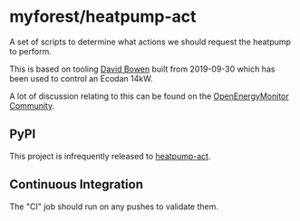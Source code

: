 # myforest/heatpump-act

A set of scripts to determine what actions we should request the heatpump to perform.

This is based on tooling [David Bowen](https://github.com/MyForest) built from 2019-09-30 which has been used to control an Ecodan 14kW.

A lot of discussion relating to this can be found on the [OpenEnergyMonitor Community](https://community.openenergymonitor.org/search?q=%40myforest%20%23heatpump).

## PyPI

This project is infrequently released to [heatpump-act](https://pypi.org/project/heatpump-act/).

## Continuous Integration

The "CI" job should run on any pushes to validate them.